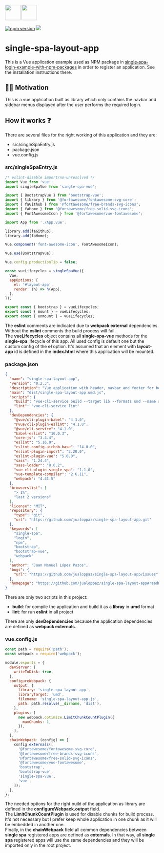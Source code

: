 <p float="left">
  <img src="https://single-spa.js.org/img/logo-white-bgblue.svg" width="50" height="50">
  <img src="https://vuejs.org/images/logo.png" width="50" height="50">
</p>

[![npm version](https://img.shields.io/npm/v/single-spa-layout-app.svg?style=flat-square)](https://www.npmjs.org/package/single-spa-layout-app)
[![](https://data.jsdelivr.com/v1/package/npm/single-spa-layout-app/badge)](https://www.jsdelivr.com/package/npm/single-spa-layout-app)

# single-spa-layout-app

This is a Vue application example used as NPM package in [single-spa-login-example-with-npm-packages](https://github.com/jualoppaz/single-spa-login-example-with-npm-packages) in order to register an application. See the installation instructions there.

## ✍🏻 Motivation

This is a vue application built as library which only contains the navbar and sidebar menus displayed after the user performs the required login.

## How it works ❓

There are several files for the right working of this application and they are:

- src/singleSpaEntry.js
- package.json
- vue.config.js

### src/singleSpaEntry.js

```javascript
/* eslint-disable import/no-unresolved */
import Vue from 'vue';
import singleSpaVue from 'single-spa-vue';

import { BootstrapVue } from 'bootstrap-vue';
import { library } from '@fortawesome/fontawesome-svg-core';
import { faGithub } from '@fortawesome/free-brands-svg-icons';
import { faHome } from '@fortawesome/free-solid-svg-icons';
import { FontAwesomeIcon } from '@fortawesome/vue-fontawesome';

import App from './App.vue';

library.add(faGithub);
library.add(faHome);

Vue.component('font-awesome-icon', FontAwesomeIcon);

Vue.use(BootstrapVue);

Vue.config.productionTip = false;

const vueLifecycles = singleSpaVue({
  Vue,
  appOptions: {
    el: '#layout-app',
    render: (h) => h(App),
  },
});

export const { bootstrap } = vueLifecycles;
export const { mount } = vueLifecycles;
export const { unmount } = vueLifecycles;
```

The **eslint** comments are indicated due to **webpack external** dependencies. Without the **eslint** comments the build process will fail.\
The **vueLifecycles** object contains all **single-spa-vue** methods for the **single-spa** lifecycle of this app. All used config is default one but the custom config of the **el** option. It's assumed that an element with **layout-app** id is defined in the **index.html** where this application will be mounted.

### package.json

```json
{
  "name": "single-spa-layout-app",
  "version": "0.2.3",
  "description": "Vue application with header, navbar and footer for be included in a single-spa application as registered app.",
  "main": "dist/single-spa-layout-app.umd.js",
  "scripts": {
    "build": "vue-cli-service build --target lib --formats umd --name single-spa-layout-app src/singleSpaEntry.js",
    "lint": "vue-cli-service lint"
  },
  "devDependencies": {
    "@vue/cli-plugin-babel": "4.1.0",
    "@vue/cli-plugin-eslint": "4.1.0",
    "@vue/cli-service": "4.1.0",
    "babel-eslint": "10.0.3",
    "core-js": "3.4.4",
    "eslint": "5.16.0",
    "eslint-config-airbnb-base": "14.0.0",
    "eslint-plugin-import": "2.20.0",
    "eslint-plugin-vue": "5.0.0",
    "sass": "1.24.4",
    "sass-loader": "8.0.2",
    "vue-cli-plugin-single-spa": "1.1.0",
    "vue-template-compiler": "2.6.11",
    "webpack": "4.41.5"
  },
  "browserslist": [
    "> 1%",
    "last 2 versions"
  ],
  "license": "MIT",
  "repository": {
    "type": "git",
    "url": "https://github.com/jualoppaz/single-spa-layout-app.git"
  },
  "keywords": [
    "single-spa",
    "login",
    "npm",
    "bootstrap",
    "bootstrap-vue",
    "webpack"
  ],
  "author": "Juan Manuel López Pazos",
  "bugs": {
    "url": "https://github.com/jualoppaz/single-spa-layout-app/issues"
  },
  "homepage": "https://github.com/jualoppaz/single-spa-layout-app#readme"
}
```

There are only two scripts in this project:

- **build**: for compile the application and build it as a **libray** in **umd** format
- **lint**: for run **eslint** in all project

There are only **devDependencies** because the application dependencies are defined as **webpack externals**.

### vue.config.js

```javascript
const path = require('path');
const webpack = require('webpack');

module.exports = {
  devServer: {
    writeToDisk: true,
  },
  configureWebpack: {
    output: {
      library: 'single-spa-layout-app',
      libraryTarget: 'umd',
      filename: 'single-spa-layout-app.js',
      path: path.resolve(__dirname, 'dist'),
    },
    plugins: [
      new webpack.optimize.LimitChunkCountPlugin({
        maxChunks: 1,
      }),
    ],
  },
  chainWebpack: (config) => {
    config.externals([
      '@fortawesome/fontawesome-svg-core',
      '@fortawesome/free-brands-svg-icons',
      '@fortawesome/free-solid-svg-icons',
      '@fortawesome/vue-fontawesome',
      'bootstrap',
      'bootstrap-vue',
      'single-spa-vue',
      'vue',
    ]);
  },
};
```

The needed options for the right build of the application as library are defined in the **configureWebpack.output** field.\
The **LimitChunkCountPlugin** is used for disable chunks for build process. It's not necessary but I prefer keep whole application in one chunk as it will be embedded in another one.\
Finally, in the **chainWebpack** field all common dependencies between **single spa** registered apps are defined as **externals**. In that way, all **single spa** registered apps will use the same dependencies and they will be imported only in the root project. 

